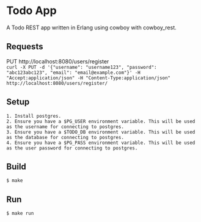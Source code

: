 Todo App
=====

A Todo REST app written in Erlang using cowboy with cowboy_rest.

Requests
--------

PUT http://localhost:8080/users/register   
`curl -X PUT -d '{"username": "username123", "password": "abc123abc123", "email": "email@example.com"}' -H "Accept:application/json" -H "Content-Type:application/json" http://localhost:8080/users/register/`


Setup
-----
    1. Install postgres.
    2. Ensure you have a $PG_USER environment variable. This will be used as the username for connecting to postgres.
    3. Ensure you have a $TODO_DB environment variable. This will be used as the database for connecting to postgres.
    4. Ensure you have a $PG_PASS environment variable. This will be used as the user password for connecting to postgres.

Build
-----

    $ make

Run
---
    $ make run
